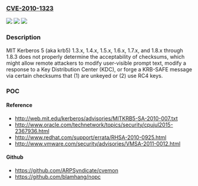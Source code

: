 ### [CVE-2010-1323](https://cve.mitre.org/cgi-bin/cvename.cgi?name=CVE-2010-1323)
![](https://img.shields.io/static/v1?label=Product&message=n%2Fa&color=blue)
![](https://img.shields.io/static/v1?label=Version&message=n%2Fa&color=blue)
![](https://img.shields.io/static/v1?label=Vulnerability&message=n%2Fa&color=brighgreen)

### Description

MIT Kerberos 5 (aka krb5) 1.3.x, 1.4.x, 1.5.x, 1.6.x, 1.7.x, and 1.8.x through 1.8.3 does not properly determine the acceptability of checksums, which might allow remote attackers to modify user-visible prompt text, modify a response to a Key Distribution Center (KDC), or forge a KRB-SAFE message via certain checksums that (1) are unkeyed or (2) use RC4 keys.

### POC

#### Reference
- http://web.mit.edu/kerberos/advisories/MITKRB5-SA-2010-007.txt
- http://www.oracle.com/technetwork/topics/security/cpujul2015-2367936.html
- http://www.redhat.com/support/errata/RHSA-2010-0925.html
- http://www.vmware.com/security/advisories/VMSA-2011-0012.html

#### Github
- https://github.com/ARPSyndicate/cvemon
- https://github.com/blamhang/nopc

